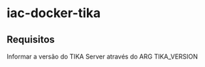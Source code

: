 # iac-docker-tika

Requisitos
----------
Informar a versão do TIKA Server  através do ARG TIKA_VERSION 
